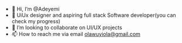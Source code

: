 - 👋 Hi, I’m @Adeyemi
- 👀 UiUx designer and aspiring full stack Software developer(you can check my progress)
- 💞️ I’m looking to collaborate on UI/UX projects
- 📫 How to reach me via email olawuyiola@gmail.com

<!---
Sheriffbard/Sheriffbard is a ✨ special ✨ repository because its `README.md` (this file) appears on your GitHub profile.
You can click the Preview link to take a look at your changes.
--->
